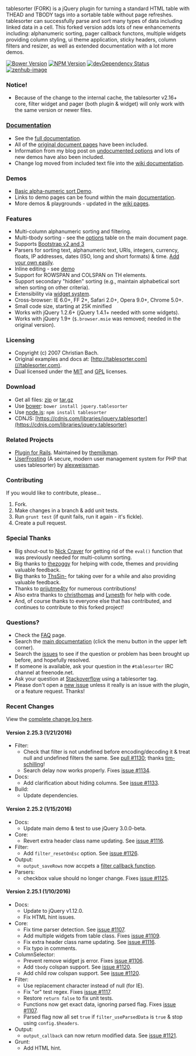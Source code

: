 tablesorter (FORK) is a jQuery plugin for turning a standard HTML table with THEAD and TBODY tags into a sortable table without page refreshes. tablesorter can successfully parse and sort many types of data including linked data in a cell. This forked version adds lots of new enhancements including: alphanumeric sorting, pager callback functons, multiple widgets providing column styling, ui theme application, sticky headers, column filters and resizer, as well as extended documentation with a lot more demos.

[![Bower Version][bower-image]][bower-url] [![NPM Version][npm-image]][npm-url] [![devDependency Status][david-dev-image]][david-dev-url] [![zenhub-image]][zenhub-url]

### Notice!

* Because of the change to the internal cache, the tablesorter v2.16+ core, filter widget and pager (both plugin &amp; widget) will only work with the same version or newer files.

### [Documentation](//mottie.github.io/tablesorter/docs/)

* See the [full documentation](//mottie.github.io/tablesorter/docs/).
* All of the [original document pages](//tablesorter.com/docs/) have been included.
* Information from my blog post on [undocumented options](//wowmotty.blogspot.com/2011/06/jquery-tablesorter-missing-docs.html) and lots of new demos have also been included.
* Change log moved from included text file into the [wiki documentation](//github.com/Mottie/tablesorter/wiki/Changes).

### Demos

* [Basic alpha-numeric sort Demo](//mottie.github.com/tablesorter/).
* Links to demo pages can be found within the main [documentation](//mottie.github.io/tablesorter/docs/).
* More demos & playgrounds - updated in the [wiki pages](//github.com/Mottie/tablesorter/wiki).

### Features

* Multi-column alphanumeric sorting and filtering.
* Multi-tbody sorting - see the [options](//mottie.github.io/tablesorter/docs/index.html#options) table on the main document page.
* Supports [Bootstrap v2 and 3](//mottie.github.io/tablesorter/docs/example-widget-bootstrap-theme.html)
* Parsers for sorting text, alphanumeric text, URIs, integers, currency, floats, IP addresses, dates (ISO, long and short formats) &amp; time. [Add your own easily](//mottie.github.io/tablesorter/docs/example-parsers.html).
* Inline editing - see [demo](//mottie.github.io/tablesorter/docs/example-widget-editable.html)
* Support for ROWSPAN and COLSPAN on TH elements.
* Support secondary "hidden" sorting (e.g., maintain alphabetical sort when sorting on other criteria).
* Extensibility via [widget system](//mottie.github.io/tablesorter/docs/example-widgets.html).
* Cross-browser: IE 6.0+, FF 2+, Safari 2.0+, Opera 9.0+, Chrome 5.0+.
* Small code size, starting at 25K minified
* Works with jQuery 1.2.6+ (jQuery 1.4.1+ needed with some widgets).
* Works with jQuery 1.9+ (`$.browser.msie` was removed; needed in the original version).

### Licensing

* Copyright (c) 2007 Christian Bach.
* Original examples and docs at: [http://tablesorter.com](//tablesorter.com).
* Dual licensed under the [MIT](//www.opensource.org/licenses/mit-license.php) and [GPL](//www.gnu.org/licenses/gpl.html) licenses.

### Download

* Get all files: [zip](//github.com/Mottie/tablesorter/archive/master.zip) or [tar.gz](//github.com/Mottie/tablesorter/archive/master.tar.gz)
* Use [bower](http://bower.io/): `bower install jquery.tablesorter`
* Use [node.js](http://nodejs.org/): `npm install tablesorter`
* CDNJS: [https://cdnjs.com/libraries/jquery.tablesorter](https://cdnjs.com/libraries/jquery.tablesorter)

### Related Projects

* [Plugin for Rails](//github.com/themilkman/jquery-tablesorter-rails). Maintained by [themilkman](//github.com/themilkman).
* [UserFrosting](//github.com/alexweissman/UserFrosting) (A secure, modern user management system for PHP that uses tablesorter) by [alexweissman](//github.com/alexweissman).

### Contributing

If you would like to contribute, please...

1. Fork.
2. Make changes in a branch & add unit tests.
3. Run `grunt test` (if qunit fails, run it again - it's fickle).
4. Create a pull request.

### Special Thanks

* Big shout-out to [Nick Craver](//github.com/NickCraver) for getting rid of the `eval()` function that was previously needed for multi-column sorting.
* Big thanks to [thezoggy](//github.com/thezoggy) for helping with code, themes and providing valuable feedback.
* Big thanks to [ThsSin-](//github.com/TheSin-) for taking over for a while and also providing valuable feedback.
* Thanks to [prijutme4ty](https://github.com/prijutme4ty) for numerous contributions!
* Also extra thanks to [christhomas](//github.com/christhomas) and [Lynesth](//github.com/Lynesth) for help with code.
* And, of course thanks to everyone else that has contributed, and continues to contribute to this forked project!

### Questions?

* Check the [FAQ](//github.com/Mottie/tablesorter/wiki/FAQ) page.
* Search the [main documentation](//mottie.github.io/tablesorter/docs/) (click the menu button in the upper left corner).
* Search the [issues](//github.com/Mottie/tablesorter/issues) to see if the question or problem has been brought up before, and hopefully resolved.
* If someone is available, ask your question in the `#tablesorter` IRC channel at freenode.net.
* Ask your question at [Stackoverflow](//stackoverflow.com/questions/tagged/tablesorter) using a tablesorter tag.
* Please don't open a [new issue](//github.com/Mottie/tablesorter/issues) unless it really is an issue with the plugin, or a feature request. Thanks!

[npm-url]: https://npmjs.org/package/tablesorter
[npm-image]: https://img.shields.io/npm/v/tablesorter.svg
[david-dev-url]: https://david-dm.org/Mottie/tablesorter#info=devDependencies
[david-dev-image]: https://img.shields.io/david/dev/Mottie/tablesorter.svg
[bower-url]: http://bower.io/search/?q=jquery.tablesorter
[bower-image]: https://img.shields.io/bower/v/jquery.tablesorter.svg
[zenhub-url]: https://zenhub.io
[zenhub-image]: https://raw.githubusercontent.com/ZenHubIO/support/master/zenhub-badge.png

### Recent Changes

View the [complete change log here](//github.com/Mottie/tablesorter/wiki/Changes).

#### <a name="v2.25.3">Version 2.25.3</a> (1/21/2016)

* Filter:
  * Check that filter is not undefined before encoding/decoding it & treat null and undefined filters the same. See [pull #1130](https://github.com/Mottie/tablesorter/pull/1130); thanks [tim-schilling](https://github.com/tim-schilling)!
  * Search delay now works properly. Fixes [issue #1134](https://github.com/Mottie/tablesorter/issues/1134).
* Docs:
  * Add clarification about hiding columns. See [issue #1133](https://github.com/Mottie/tablesorter/issues/1133).
* Build:
  * Update dependencies.

#### <a name="v2.25.2">Version 2.25.2</a> (1/15/2016)

* Docs:
  * Update main demo & test to use jQuery 3.0.0-beta.
* Core:
  * Revert extra header class name updating. See [issue #1116](https://github.com/Mottie/tablesorter/issues/1116).
* Filter:
  * Add `filter_resetOnEsc` option. See [issue #1126](https://github.com/Mottie/tablesorter/issues/1126).
* Output:
  * `output_saveRows` now accpets a [filter callback function](http://api.jquery.com/filter/#filter-function).
* Parsers:
  * checkbox value should no longer change. Fixes [issue #1125](https://github.com/Mottie/tablesorter/issues/1125).

#### <a name="v2.25.1">Version 2.25.1</a> (1/10/2016)

* Docs:
  * Update to jQuery v1.12.0.
  * Fix HTML hint issues.
* Core:
  * Fix time parser detection. See [issue #1107](https://github.com/Mottie/tablesorter/issues/1107).
  * Add multiple widgets from table class. Fixes [issue #1109](https://github.com/Mottie/tablesorter/issues/1109).
  * Fix extra header class name updating. See [issue #1116](https://github.com/Mottie/tablesorter/issues/1116).
  * Fix typo in comments.
* ColumnSelector:
  * Prevent remove widget js error. Fixes [issue #1106](https://github.com/Mottie/tablesorter/issues/1106).
  * Add `tbody` colspan support. See [issue #1120](https://github.com/Mottie/tablesorter/issues/1120).
  * Add child row colspan support. See [issue #1120](https://github.com/Mottie/tablesorter/issues/1120).
* Filter:
  * Use replacement character instead of null (for IE).
  * Fix "or" test regex. Fixes [issue #1117](https://github.com/Mottie/tablesorter/issues/1117).
  * Restore `return false` to fix unit tests.
  * Functions now get exact data, ignoring parsed flag. Fixes [issue #1107](https://github.com/Mottie/tablesorter/issues/1107).
  * Parsed flag now all set `true` if `filter_useParsedData` is `true` &amp; stop using `config.$headers`.
* Output:
  * `output_callback` can now return modified data. See [issue #1121](https://github.com/Mottie/tablesorter/issues/1121).
* Grunt:
  * Add HTML hint.

